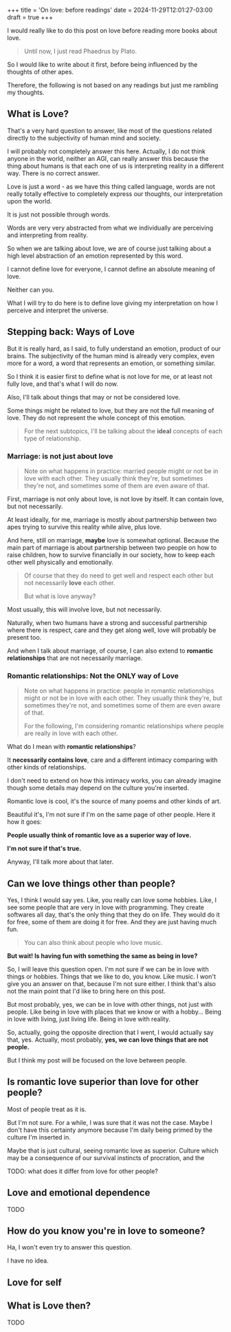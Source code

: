+++
title = 'On love: before readings'
date = 2024-11-29T12:01:27-03:00
draft = true
+++

I would really like to do this post on love before reading more books about love.

> Until now, I just read Phaedrus by Plato.

So I would like to write about it first, before being influenced by the thoughts of other apes.

Therefore, the following is not based on any readings but just me rambling my thoughts.

## What is Love?

That's a very hard question to answer, like most of the questions related directly to the subjectivity
of human mind and society.

I will probably not completely answer this here. Actually, I do not think anyone in the world, neither an AGI,
can really answer this because the thing about humans is that each one of us is interpreting reality
in a different way. There is no correct answer.

Love is just a word - as we have this thing called language, words are not really totally effective to completely
express our thoughts, our interpretation upon the world.

It is just not possible through words.

Words are very very abstracted from what we individually are perceiving and interpreting from reality.

So when we are talking about love, we are of course just talking
about a high level abstraction of an emotion represented by this word.

I cannot define love for everyone, I cannot define an absolute meaning of love.

Neither can you.

What I will try to do here is to define love giving my interpretation on how I perceive and interpret the universe.

## Stepping back: Ways of Love

But it is really hard, as I said, to fully understand an emotion, product of our brains. The subjectivity
of the human mind is already very complex, even more for a word, a word that represents an emotion, or something
similar.

So I think it is easier first to define what is not love for me, or at least not fully love, and that's what I will do now.

Also, I'll talk about things that may or not be considered love.

Some things might be related to love, but they are not the full meaning of love. They do not represent the whole concept
of this emotion.

> For the next subtopics, I'll be talking about the **ideal** concepts of each type of relationship.

### Marriage: is not just about love

> Note on what happens in practice: married people might or not be in love with each other.
> They usually think they're, but sometimes they're not, and sometimes some of them are even aware of that.

First, marriage is not only about love, is not love by itself. It can contain love, but not necessarily.

At least ideally, for me, marriage is mostly about partnership between two apes trying to survive this reality
while alive, plus love.

And here, still on marriage, **maybe** love is somewhat optional. Because the main part of marriage is about
partnership between two people on how to raise children, how to survive financially in our society, how to
keep each other well physically and emotionally.

> Of course that they do need to get well and respect each other but not necessarily **love** each other.
>
> But what is love anyway?

Most usually, this will involve love, but not necessarily.

Naturally, when two humans have a strong and successful partnership where there is respect, care and they get along well,
love will probably be present too.

And when I talk about marriage, of course, I can also extend to **romantic relationships** that are not
necessarily marriage.

### Romantic relationships: Not the ONLY way of Love

> Note on what happens in practice: people in romantic relationships might or not be in love with each other.
> They usually think they're, but sometimes they're not, and sometimes some of them are even aware of that.
>
> For the following, I'm considering romantic relationships where people are really in love with each other.

What do I mean with **romantic relationships**?

It **necessarily contains love**, care and a different intimacy comparing with other kinds of relationships.

I don't need to extend on how this intimacy works, you can already imagine though some details may
depend on the culture you're inserted.

Romantic love is cool, it's the source of many poems and other kinds of art.

Beautiful it's, I'm not sure if I'm on the same page of other people. Here it how it goes:

**People usually think of romantic love as a superior way of love.**

**I'm not sure if that's true.**

Anyway, I'll talk more about that later.

## Can we love things other than people?

Yes, I think I would say yes. Like, you really can love some hobbies. Like, I see some people that are very
in love with programming. They create softwares all day, that's the only thing that they do on life.
They would do it for free, some of them are doing it for free. And they are just having much fun.

> You can also think about people who love music.

**But wait! Is having fun with something the same as being in love?**

So, I will leave this question open. I'm not sure if we can be in love with things or hobbies. Things that
we like to do, you know. Like music. I won't give you an answer on that, because I'm not sure either. I
think that's also not the main point that I'd like to bring here on this post.

But most probably, yes, we can be in love with other things, not just with people. Like being in love with
places that we know or with a hobby... Being in love with living, just living life. Being in love with reality.

So, actually, going the opposite direction that I went, I would actually say that, yes. Actually, most
probably, **yes, we can love things that are not people.**

But I think my post will be focused on the love between people.

## Is romantic love superior than love for other people?

Most of people treat as it is.

But I'm not sure. For a while, I was sure that it was not the case. Maybe I don't have this certainty anymore because I'm daily
being primed by the culture I'm inserted in.

Maybe that is just cultural, seeing romantic love as superior. Culture which may be a consequence of our survival instincts
of procration, and the

TODO: what does it differ from love for other people?

## Love and emotional dependence

TODO

## How do you know you're in love to someone?

Ha, I won't even try to answer this question.

I have no idea.

## Love for self

## What is Love then?

TODO
